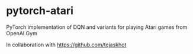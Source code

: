# pytorch-atari
PyTorch implementation of DQN and variants for playing Atari games from OpenAI Gym

In collaboration with https://github.com/tejaskhot
